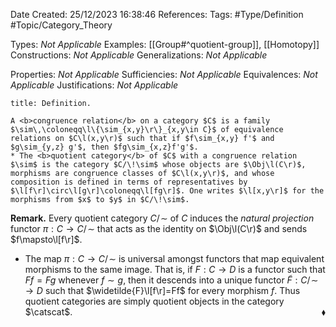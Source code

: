 <div class="topSpace"></div>

Date Created: 25/12/2023 16:38:46
References:
Tags: #Type/Definition #Topic/Category_Theory

Types: <i>Not Applicable</i>
Examples: [[Group#^quotient-group]], [[Homotopy]]
Constructions: <i>Not Applicable</i>
Generalizations: <i>Not Applicable</i>

Properties: <i>Not Applicable</i>
Sufficiencies: <i>Not Applicable</i>
Equivalences: <i>Not Applicable</i>
Justifications: <i>Not Applicable</i>

``` ad-Definition
title: Definition.

A <b>congruence relation</b> on a category $C$ is a family $\sim\,\coloneqq\l\{\sim_{x,y}\r\}_{x,y\in C}$ of equivalence relations on $C\l(x,y\r)$ such that if $f\sim_{x,y} f'$ and $g\sim_{y,z} g'$, then $fg\sim_{x,z}f'g'$.
* The <b>quotient category</b> of $C$ with a congruence relation $\sim$ is the category $C/\!\sim$ whose objects are $\Obj\l(C\r)$, morphisms are congruence classes of $C\l(x,y\r)$, and whose composition is defined in terms of representatives by $\l[f\r]\circ\l[g\r]\coloneqq\l[fg\r]$. One writes $\l[x,y\r]$ for the morphisms from $x$ to $y$ in $C/\!\sim$.

```

<b>Remark.</b> Every quotient category $C/\!\sim$ of $C$ induces the <i>natural projection</i> functor $\pi:C\to C/\!\sim$ that acts as the identity on $\Obj\l(C\r)$ and sends $f\mapsto\l[f\r]$.
* The map $\pi:C\to C/\!\sim$ is universal amongst functors that map equivalent morphisms to the same image. That is, if $F:C\to D$ is a functor such that $Ff=Fg$ whenever $f\sim g$, then it descends into a unique functor $\widetilde{F}:C/\!\sim\,\to D$ such that $\widetilde{F}\l[f\r]=Ff$ for every morphism $f$. Thus quotient categories are simply quotient objects in the category $\catscat$.<span style="float:right;">$\blacklozenge$</span>

